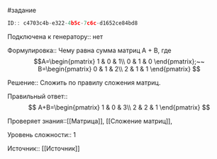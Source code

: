 #задание

```javascript
ID:: c4703c4b-e322-4b5c-7c6c-d1652ce84bd8
```

Подключена к генератору:: нет

Формулировка:: Чему равна сумма матриц A + B, где
$$A=\begin{pmatrix}
1 & 0 & 1\\
0 & 1 & 0
\end{pmatrix};~~
B=\begin{pmatrix}
0 & 1 & 2\\
2 & 1 & 1
\end{pmatrix}
$$

Решение::
Сложить по правилу сложения матриц.

Правильный ответ::
$$
A+B=\begin{pmatrix}
1 & 0 & 3\\
2 & 2 & 1
\end{pmatrix}
$$

Проверяет знания::[[Матрица]], [[Сложение матриц]],

Уровень сложности:: 1

Источник:: [[Источник]]